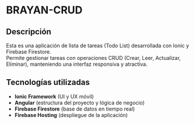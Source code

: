 # BRAYAN-CRUD

## Descripción  
Esta es una aplicación de lista de tareas (Todo List) desarrollada con Ionic y Firebase Firestore.  
Permite gestionar tareas con operaciones CRUD (Crear, Leer, Actualizar, Eliminar), manteniendo una interfaz responsiva y atractiva.  

## Tecnologías utilizadas  
- **Ionic Framework** (UI y UX móvil)  
- **Angular** (estructura del proyecto y lógica de negocio)  
- **Firebase Firestore** (base de datos en tiempo real)  
- **Firebase Hosting** (despliegue de la aplicación) 
